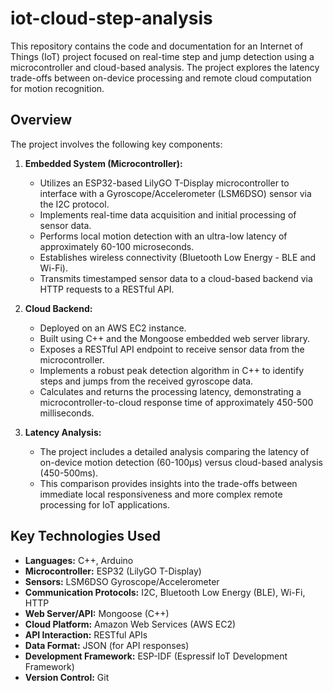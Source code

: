 # iot-cloud-step-analysis

This repository contains the code and documentation for an Internet of Things (IoT) project focused on real-time step and jump detection using a microcontroller and cloud-based analysis. The project explores the latency trade-offs between on-device processing and remote cloud computation for motion recognition.

## Overview

The project involves the following key components:

1.  **Embedded System (Microcontroller):**
    * Utilizes an ESP32-based LilyGO T-Display microcontroller to interface with a Gyroscope/Accelerometer (LSM6DSO) sensor via the I2C protocol.
    * Implements real-time data acquisition and initial processing of sensor data.
    * Performs local motion detection with an ultra-low latency of approximately 60-100 microseconds.
    * Establishes wireless connectivity (Bluetooth Low Energy - BLE and Wi-Fi).
    * Transmits timestamped sensor data to a cloud-based backend via HTTP requests to a RESTful API.

2.  **Cloud Backend:**
    * Deployed on an AWS EC2 instance.
    * Built using C++ and the Mongoose embedded web server library.
    * Exposes a RESTful API endpoint to receive sensor data from the microcontroller.
    * Implements a robust peak detection algorithm in C++ to identify steps and jumps from the received gyroscope data.
    * Calculates and returns the processing latency, demonstrating a microcontroller-to-cloud response time of approximately 450-500 milliseconds.

3.  **Latency Analysis:**
    * The project includes a detailed analysis comparing the latency of on-device motion detection (60-100µs) versus cloud-based analysis (450-500ms).
    * This comparison provides insights into the trade-offs between immediate local responsiveness and more complex remote processing for IoT applications.

## Key Technologies Used

* **Languages:** C++, Arduino
* **Microcontroller:** ESP32 (LilyGO T-Display)
* **Sensors:** LSM6DSO Gyroscope/Accelerometer
* **Communication Protocols:** I2C, Bluetooth Low Energy (BLE), Wi-Fi, HTTP
* **Web Server/API:** Mongoose (C++)
* **Cloud Platform:** Amazon Web Services (AWS EC2)
* **API Interaction:** RESTful APIs
* **Data Format:** JSON (for API responses)
* **Development Framework:** ESP-IDF (Espressif IoT Development Framework)
* **Version Control:** Git
